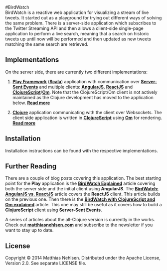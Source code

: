 #BirdWatch  
BirdWatch is a reactive web application for visualizing a stream of live tweets. It started out as a playground for trying out different ways of solving the same problem. There is a server-side application which subscribes to the Twitter Streaming API and then allows a client-side single-page application to perform a live search, meaning that a search on historic tweets up until now will be performed and then updated as new tweets matching the same search are retrieved.

## Implementations
On the server side, there are currently two different implementations:

1. **[Play Framework](https://www.playframework.com)** (**[Scala](http://www.scala-lang.org)**) application with communication over **[Server-Sent Events](http://en.wikipedia.org/wiki/Server-sent_events)** and multiple clients: **[AngularJS](https://angularjs.org)**, **[ReactJS](http://facebook.github.io/react/)** and **[ClojureScript](https://github.com/clojure/clojurescript)**/**[Om](https://github.com/swannodette/om)**. Note that the ClojureScript/Om client is not actively maintained as the Clojure development has moved to the application below. **[Read more](./Scala-Play-SSE/)**

2. **[Clojure](https://github.com/clojure/clojure)** application communicating with the client over Websockets. The client side application is written in **[ClojureScript](https://github.com/clojure/clojurescript)** using **[Om](https://github.com/swannodette/om)** for rendering. **[Read more](./Clojure-Websockets/)**


## Installation
Installation instructions can be found with the respective implementations.

## Further Reading

There are a couple of blog posts covering this application. The best starting point for the **Play** application is the **[BirdWatch Explained](http://matthiasnehlsen.com/blog/2013/09/10/birdwatch-explained/)** article covering both the server side and the initial client using **AngularJS**. The **[BirdWatch: AngularJS vs. ReactJS](http://matthiasnehlsen.com/blog/2014/03/31/birdwatch-with-reactjs/)** article covers the **ReactJS** client. This article builds on the previous one. Then there is the **[BirdWatch with ClojureScript and Om explained](http://matthiasnehlsen.com/blog/2014/07/24/birdwatch-cljs-om/)** article. This one may still be useful as it covers how to build a **ClojureScript** client using **Server-Sent Events**. 

A series of articles about the all-Clojure version is currently in the works. Check out **[matthiasnehlsen.com](http://matthiasnehlsen.com)** and subscribe to the newsletter if you want to stay up to date.

## License
Copyright © 2014 Matthias Nehlsen. Distributed under the Apache License, Version 2.0. See separate LICENSE file. 

